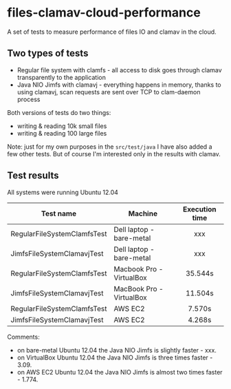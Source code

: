 # files-clamav-cloud-performance
A set of tests to measure performance of files IO and clamav in the cloud.

## Two types of tests

* Regular file system with clamfs - all access to disk goes through clamav transparently to the application
* Java NIO Jimfs with clamavj - everything happens in memory, thanks to using clamavj, scan requests are sent over TCP to clam-daemon process

Both versions of tests do two things:

* writing & reading 10k small files
* writing & reading 100 large files

Note: just for my own purposes in the `src/test/java` I have also added a few other tests. But of course I'm interested only in the results with clamav.

## Test results

All systems were running Ubuntu 12.04

Test name | Machine | Execution time
--- | --- | :---: 
RegularFileSystemClamfsTest | Dell laptop - bare-metal | xxx
JimfsFileSystemClamavjTest | Dell laptop - bare-metal | xxx
RegularFileSystemClamfsTest | Macbook Pro - VirtualBox | 35.544s
JimfsFileSystemClamavjTest | MacBook Pro - VirtualBox | 11.504s
RegularFileSystemClamfsTest | AWS EC2 | 7.570s
JimfsFileSystemClamavjTest | AWS EC2 | 4.268s

Comments:
* on bare-metal Ubuntu 12.04 the Java NIO Jimfs is slightly faster - xxx.
* on VirtualBox Ubuntu 12.04 the Java NIO Jimfs is three times faster - 3.09.
* on AWS EC2 Ubuntu 12.04 the Java NIO Jimfs is almost two times faster - 1.774.
